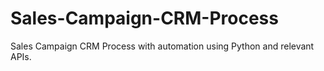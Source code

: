 # Sales-Campaign-CRM-Process
Sales Campaign CRM Process with automation using Python and relevant APIs.


